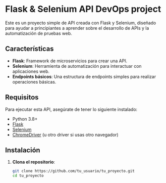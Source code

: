 # Flask & Selenium API DevOps project

Este es un proyecto simple de API creada con Flask y Selenium, diseñado para ayudar a principiantes a aprender sobre el desarrollo de APIs y la automatización de pruebas web.

## Características

- **Flask**: Framework de microservicios para crear una API.
- **Selenium**: Herramienta de automatización para interactuar con aplicaciones web.
- **Endpoints básicos**: Una estructura de endpoints simples para realizar operaciones básicas.

## Requisitos

Para ejecutar esta API, asegúrate de tener lo siguiente instalado:

- Python 3.8+
- [Flask](https://flask.palletsprojects.com/)
- [Selenium](https://selenium-python.readthedocs.io/)
- [ChromeDriver](https://sites.google.com/chromium.org/driver/) (u otro driver si usas otro navegador)

## Instalación

1. **Clona el repositorio**:
   ```bash
   git clone https://github.com/tu_usuario/tu_proyecto.git
   cd tu_proyecto
